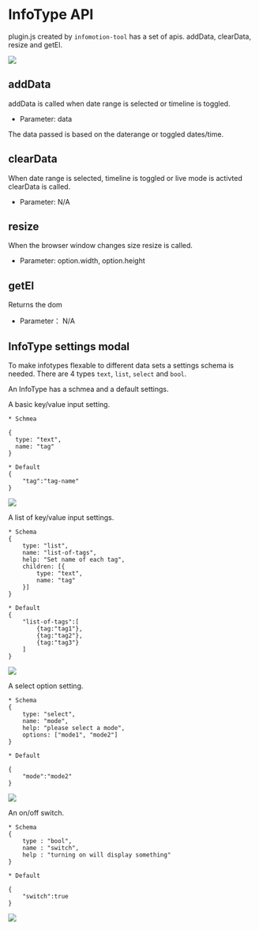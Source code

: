 InfoType API
============

plugin.js created by `infomotion-tool` has a set of apis.
addData, clearData, resize and getEl.

![](/_asset/images/enebular-developers-upload-info.png)

addData
-------

addData is called when date range is selected or timeline is toggled.

* Parameter: data 

The data passed is based on the daterange or toggled dates/time. 

clearData 
--------- 

When date range is selected, timeline is toggled or live mode is activted clearData is called.

* Parameter: N/A

resize
------

When the browser window changes size resize is called. 

* Parameter: option.width, option.height

getEl
-----

Returns the dom

* Parameter： N/A

InfoType settings modal 
-----------------------

To make infotypes flexable to different data sets a settings schema 
is needed. There are 4 types `text`, `list`, `select` and `bool`.

An InfoType has a schmea and a default settings.

A basic key/value input setting. 

```
* Schmea 

{
  type: "text",
  name: "tag"
}

* Default
{
    "tag":"tag-name"
}
```

![](/_asset/images/enebular-developers-type-text.png)

A list of key/value input settings. 

```
* Schema 
{
    type: "list",
    name: "list-of-tags",
    help: "Set name of each tag",
    children: [{
        type: "text",
        name: "tag"
    }]
}

* Default 
{
    "list-of-tags":[
        {tag:"tag1"},
        {tag:"tag2"},
        {tag:"tag3"}
    ]
}
```

![](/_asset/images/enebular-developers-type-list.png)

A select option setting.

```
* Schema
{
    type: "select",
    name: "mode",
    help: "please select a mode",
    options: ["mode1", "mode2"]
}

* Default 

{
    "mode":"mode2"
}
```

![](/_asset/images/enebular-developers-type-select.png)

An on/off switch.

```
* Schema
{
	type : "bool",
	name : "switch",
  	help : "turning on will display something"
}

* Default 

{
    "switch":true
}
```

![](/_asset/images/enebular-developers-type-switch.png)

